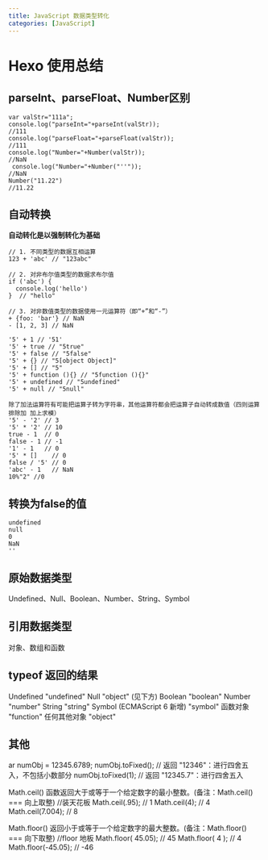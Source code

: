```yaml
---
title: JavaScript 数据类型转化
categories: [JavaScript]
---
```

# Hexo 使用总结

## parseInt、parseFloat、Number区别
    var valStr="111a";
    console.log("parseInt="+parseInt(valStr));
    //111
    console.log("parseFloat="+parseFloat(valStr));
    //111
    console.log("Number="+Number(valStr));
    //NaN
     console.log("Number="+Number("''"));
    //NaN
    Number("11.22")
    //11.22
## 自动转换
**自动转化是以强制转化为基础**  

    // 1. 不同类型的数据互相运算
    123 + 'abc' // "123abc"
    
    // 2. 对非布尔值类型的数据求布尔值
    if ('abc') {
      console.log('hello')
    }  // "hello"
    
    // 3. 对非数值类型的数据使用一元运算符（即“+”和“-”）
    + {foo: 'bar'} // NaN
    - [1, 2, 3] // NaN
    
    '5' + 1 // '51'
    '5' + true // "5true"
    '5' + false // "5false"
    '5' + {} // "5[object Object]"
    '5' + [] // "5"
    '5' + function (){} // "5function (){}"
    '5' + undefined // "5undefined"
    '5' + null // "5null"
    
    除了加法运算符有可能把运算子转为字符串，其他运算符都会把运算子自动转成数值（四则运算 排除加 加上求模）
    '5' - '2' // 3
    '5' * '2' // 10
    true - 1  // 0
    false - 1 // -1
    '1' - 1   // 0
    '5' * []    // 0
    false / '5' // 0
    'abc' - 1   // NaN
    10%"2" //0

## 转换为false的值
    undefined
    null
    0
    NaN
    ''
## 原始数据类型
   Undefined、Null、Boolean、Number、String、Symbol
   
## 引用数据类型
   对象、数组和函数
## typeof 返回的结果
   Undefined	"undefined"
   Null	"object" (见下方)
   Boolean	"boolean"
   Number	"number"
   String	"string"
   Symbol (ECMAScript 6 新增)	"symbol"
   函数对象 	"function"
   任何其他对象	"object"
  
## 其他
   ar numObj = 12345.6789;
   numObj.toFixed();         // 返回 "12346"：进行四舍五入，不包括小数部分
   numObj.toFixed(1);        // 返回 "12345.7"：进行四舍五入
   
   Math.ceil() 函数返回大于或等于一个给定数字的最小整数。(备注：Math.ceil() === 向上取整) //装天花板
   Math.ceil(.95);    // 1
   Math.ceil(4);      // 4
   Math.ceil(7.004);  // 8
   
   Math.floor() 返回小于或等于一个给定数字的最大整数。(备注：Math.floor() === 向下取整) //floor 地板
   Math.floor( 45.05); 
   // 45 
   Math.floor( 4 ); 
   // 4 
   Math.floor(-45.05); 
   // -46 

